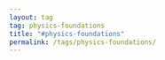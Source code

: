 ```yaml
---
layout: tag
tag: physics-foundations
title: "#physics-foundations"
permalink: /tags/physics-foundations/
---
```

